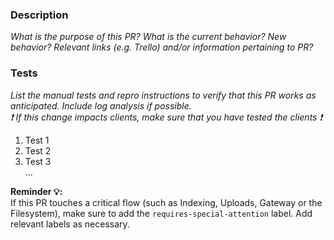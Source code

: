 ### Description
_What is the purpose of this PR? What is the current behavior? New behavior? Relevant links (e.g. Trello) and/or information pertaining to PR?_




### Tests
_List the manual tests and repro instructions to verify that this PR works as anticipated. Include log analysis if possible.\
:exclamation: If this change impacts clients, make sure that you have tested the clients :exclamation:_


1. Test 1
2. Test 2
3. Test 3\
...


**Reminder :bulb::**\
If this PR touches a critical flow (such as Indexing, Uploads, Gateway or the Filesystem), make sure to add the `requires-special-attention` label. Add relevant labels as necessary.
